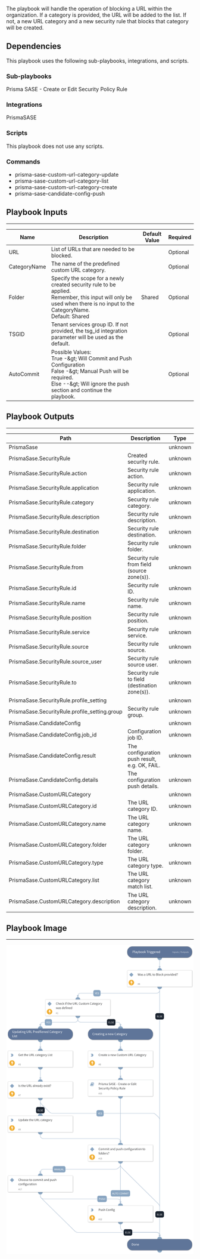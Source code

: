 The playbook will handle the operation of blocking a URL within the organization.
If a category is provided, the URL will be added to the list.
If not, a new URL category and a new security rule that blocks that category will be created.

## Dependencies

This playbook uses the following sub-playbooks, integrations, and scripts.

### Sub-playbooks

Prisma SASE - Create or Edit Security Policy Rule

### Integrations

PrismaSASE

### Scripts

This playbook does not use any scripts.

### Commands

* prisma-sase-custom-url-category-update
* prisma-sase-custom-url-category-list
* prisma-sase-custom-url-category-create
* prisma-sase-candidate-config-push

## Playbook Inputs

---

| **Name** | **Description** | **Default Value** | **Required** |
| --- | --- | --- | --- |
| URL | List of URLs that are needed to be blocked. |  | Optional |
| CategoryName | The name of the predefined custom URL category. |  | Optional |
| Folder | Specify the scope for a newly created security rule to be applied.<br/>Remember, this input will only be used when there is no input to the CategoryName.<br/>Default: Shared | Shared | Optional |
| TSGID | Tenant services group ID. If not provided, the tsg_id integration parameter will be used as the default. |  | Optional |
| AutoCommit | Possible Values:<br/>True -&amp;gt; Will Commit and Push Configuration<br/>False -&amp;gt; Manual Push will be required.<br/>Else --&amp;gt; Will ignore the push section and continue the playbook. |  | Optional |

## Playbook Outputs

---

| **Path** | **Description** | **Type** |
| --- | --- | --- |
| PrismaSase |  | unknown |
| PrismaSase.SecurityRule | Created security rule. | unknown |
| PrismaSase.SecurityRule.action | Security rule action. | unknown |
| PrismaSase.SecurityRule.application | Security rule application. | unknown |
| PrismaSase.SecurityRule.category | Security rule category. | unknown |
| PrismaSase.SecurityRule.description | Security rule description. | unknown |
| PrismaSase.SecurityRule.destination | Security rule destination. | unknown |
| PrismaSase.SecurityRule.folder | Security rule folder. | unknown |
| PrismaSase.SecurityRule.from | Security rule from field \(source zone\(s\)\). | unknown |
| PrismaSase.SecurityRule.id | Security rule ID. | unknown |
| PrismaSase.SecurityRule.name | Security rule name. | unknown |
| PrismaSase.SecurityRule.position | Security rule position. | unknown |
| PrismaSase.SecurityRule.service | Security rule service. | unknown |
| PrismaSase.SecurityRule.source | Security rule source. | unknown |
| PrismaSase.SecurityRule.source_user | Security rule source user. | unknown |
| PrismaSase.SecurityRule.to | Security rule to field \(destination zone\(s\)\). | unknown |
| PrismaSase.SecurityRule.profile_setting |  | unknown |
| PrismaSase.SecurityRule.profile_setting.group | Security rule group. | unknown |
| PrismaSase.CandidateConfig |  | unknown |
| PrismaSase.CandidateConfig.job_id | Configuration job ID. | unknown |
| PrismaSase.CandidateConfig.result | The configuration push result, e.g. OK, FAIL. | unknown |
| PrismaSase.CandidateConfig.details | The configuration push details. | unknown |
| PrismaSase.CustomURLCategory |  | unknown |
| PrismaSase.CustomURLCategory.id | The URL category ID. | unknown |
| PrismaSase.CustomURLCategory.name | The URL category name. | unknown |
| PrismaSase.CustomURLCategory.folder | The URL category folder. | unknown |
| PrismaSase.CustomURLCategory.type | The URL category type. | unknown |
| PrismaSase.CustomURLCategory.list | The URL category match list. | unknown |
| PrismaSase.CustomURLCategory.description | The URL category description. | unknown |

## Playbook Image

---

![Prisma SASE - Block URL](../doc_files/Prisma_SASE_-_Block_URL.png)
